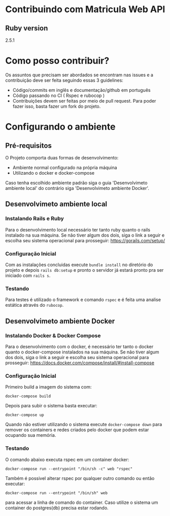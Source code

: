 # Contribuindo com Matricula Web API

## Ruby version
  2.5.1

# Como posso contribuir?
Os assuntos que precisam ser abordados se encontram nas issues e a contribuição deve ser feita seguindo essas 3 guidelines:
- Código/commits em inglês e documentação/github em português
- Código passando no CI ( Rspec e rubocop )
- Contribuições devem ser feitas por meio de pull request. Para poder fazer isso, basta fazer um fork do projeto.

# Configurando o ambiente
## Pré-requisitos
O Projeto comporta duas formas de desenvolvimento:
- Ambiente normal configurado na própria máquina
- Utilizando o docker e docker-compose

Caso tenha escolhido ambiente padrão siga o guia 'Desenvolvimeto ambiente local' do contrário siga 'Desenvolvimeto ambiente Docker'.

## Desenvolvimeto ambiente local
### Instalando Rails e Ruby
Para o desenvolvimento local necessário ter tanto ruby quanto o rails instalado na sua máquina.
Se não tiver algum dos dois, siga o link a seguir e escolha seu sistema operacional para prosseguir: https://gorails.com/setup/

### Configuração Inicial
Com as instalações concluidas execute `bundle install` no diretório do projeto e depois `rails db:setup` e pronto o servidor
já estará pronto pra ser iniciado com `rails s`.

### Testando
Para testes é utilizado o framework e comando `rspec` e é feita uma analise estática através do `rubocop`.

## Desenvolvimeto ambiente Docker

### Instalando Docker & Docker Compose
Para o desenvolvimento com o docker, é necessário ter tanto o docker quanto o docker-compose instalados na sua máquina.
Se não tiver algum dos dois, siga o link a seguir e escolha seu sistema operacional para prosseguir: https://docs.docker.com/compose/install/#install-compose

### Configuração Inicial
Primeiro build a imagem do sistema com:

`docker-compose build`

Depois para subir o sistema basta executar:

`docker-compose up`

Quando não estiver utilizando o sistema execute `docker-compose down` para remover os containers e redes criados pelo docker que podem estar ocupando sua memória.

### Testando
O comando abaixo executa rspec em um container docker:

`docker-compose run --entrypoint "/bin/sh -c" web "rspec"`

Também é possivel alterar rspec por qualquer outro comando ou então executar:

`docker-compose run --entrypoint "/bin/sh" web`

para acessar a linha de comando do container. Caso utilize o sistema um container do postgres(db) precisa estar rodando.
